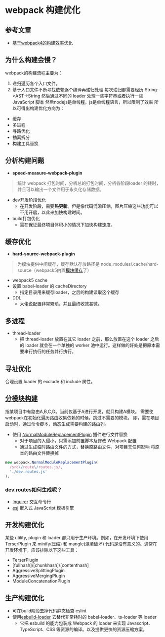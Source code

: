 <!--
 * @Desc: 
 * @Author: 曾茹菁
 * @Date: 2022-08-17 10:25:37
 * @LastEditors: 曾茹菁
 * @LastEditTime: 2022-09-01 12:43:17
-->
# webpack 构建优化
## 参考文章
- [基于webpack4的构建效率优化](https://juejin.cn/post/7127098334900125710)
## 为什么构建会慢？
webpack的构建流程主要为：
1. 递归遍历各个入口文件。
2. 基于入口文件不断寻找依赖逐个编译再递归处理
每次递归都需要经历 String->AST->String
然后通过不同的 loader 处理一些字符串或者执行一些 JavaScript 脚本
然后nodejs是单线程，js是单线程语言，所以限制了效率
所以可得出构建优化方向为：
- 缓存
- 多进程
- 寻路优化
- 抽离拆分
- 构建工具替换
## 分析构建问题
- **speed-measure-webpack-plugin** 
> 统计 webpack 打包时间，分析总的打包时间，分析各阶段loader 的耗时，并且可以输出一个文件用于永久化存储数据。
- dev开发阶段优化
    - 在开发阶段，需要**热更新**。但是像代码混淆压缩，图片压缩这些功能可以不用开启，以此来加快构建时间。
- build打包优化
    - 需在保证最终项目体积小的情况下加快构建速度。
## 缓存优化
- **hard-source-webpack-plugin**
> 为模块提供中间缓存，缓存默认存放路径是 node_modules/.cache/hard-source（webpack5内置[模块缓存](https://webpack.js.org/configuration/cache/#root)了）
- webpack5 cache
- 设置 babel-loader 的 cacheDirectory
  - 指定目录用来缓存loader，之后的构建读取这个缓存
- DDL 
  - 大佬说配置非常繁琐，并且最终收效甚微。
## 多进程
- thread-loader
  - 把 thread-loader 放置在其它 loader 之前，那么放置在这个 loader 之后的 loader 就会在一个单独的 worker 池中运行。这样做的好处是把原本需要串行执行的任务并行执行。
## 寻址优化
合理设置 loader 的 exclude 和 include 属性。
## [分模块构建](https://juejin.cn/post/7127098334900125710#heading-12)
指某项目中有路由A,B,C,D。当前仅基于A进行开发，就只构建A模块。
需要使webpack在初始化遍历路由收集依赖的时候，跳过不需要的模块。
即，需在项目启动时，通过命令脚本，动态生成需要构建的路由列。
- 使用 [NormalModuleReplacementPlugin](https://webpack.docschina.org/plugins/normal-module-replacement-plugin/) 插件进行文件替换
  - 对于项目的入侵小，只需添加前置脚本及修改 Webpack 配置
  - 通过生成临时路由文件的方式，替换原路由文件，对项目无任何影响
将原本的路由文件替换掉
```js
new webpack.NormalModuleReplacementPlugin(
  /src\/route\/routes.js/,
  './dev.routes.js'
);
``` 
### dev.routes如何生成呢？
- [Inquirer](https://github.com/SBoudrias/Inquirer.js/) 交互命令行
- [esj](https://ejs.bootcss.com/) 嵌入式 JavaScript 模板引擎
## 开发构建优化
某些 utility, plugin 和 loader 都只用于生产环境。例如，在开发环境下使用 TerserPlugin 来 minify(压缩) 和 mangle(混淆破坏) 代码是没有意义的。通常在开发环境下，应该排除以下这些工具：
- TerserPlugin
- [fullhash]/[chunkhash]/[contenthash]
- AggressiveSplittingPlugin
- AggressiveMergingPlugin
- ModuleConcatenationPlugin
## 生产构建优化
- 可在build阶段去掉代码静态检查 eslint
- 使用[esbuild-loader](https://github.com/privatenumber/esbuild-loader) 去替代非常耗时的 babel-loader、ts-loader 等 loader
  - 它把 esbuild 的能力包装成 Webpack 的 loader 来实现 Javascript、TypeScript、CSS 等资源的编译。以及提供更快的资源压缩方案。
